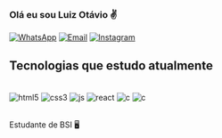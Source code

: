 
### Olá eu sou Luiz Otávio ✌️

[![WhatsApp](https://img.shields.io/badge/WhatsApp-25D366?style=for-the-badge&logo=whatsapp&logoColor=white)](https://api.whatsapp.com/send?phone=38998742800&text=Olá)
[![Email](https://img.shields.io/badge/Gmail-D14836?style=for-the-badge&logo=gmail&logoColor=white)](mailto:luizotaviofonseca.luiz@gmail.com)
[![Instagram](https://img.shields.io/badge/Instagram-E4405F?style=for-the-badge&logo=instagram&logoColor=white)](https://www.instagram.com/luiz_otaviofon/)

## Tecnologias que estudo atualmente

<div style="display: inline_block"><br/>
  <img align="center" alt="html5" src="https://img.shields.io/badge/HTML5-E34F26?style=for-the-badge&logo=html5&logoColor=white"/>
  <img align="center" alt="css3" src="https://img.shields.io/badge/CSS3-1572B6?style=for-the-badge&logo=css3&logoColor=white"/>
  <img align="center" alt="js" src="https://img.shields.io/badge/JavaScript-F7DF1E?style=for-the-badge&logo=javascript&logoColor=black"/>
  <img align="center" alt="react" src="https://img.shields.io/badge/React-blue?style=social&logo=react"/>
  <img align="center" alt="c" src="https://img.shields.io/badge/C-00599C?style=for-the-badge&logo=c&logoColor=white"/>
  <img align="center" alt="c" src="https://img.shields.io/badge/Node.js-43853D?style=for-the-badge&logo=node.js&logoColor=white"/>
</div><br/>  

 Estudante de BSI 🖥️
